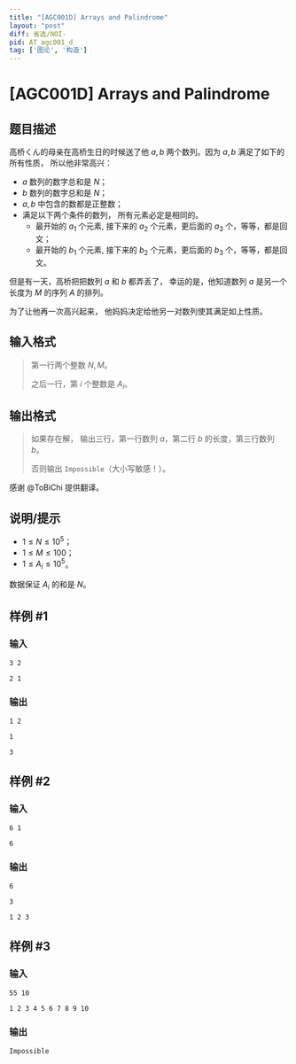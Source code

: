 ```yaml
---
title: "[AGC001D] Arrays and Palindrome"
layout: "post"
diff: 省选/NOI-
pid: AT_agc001_d
tag: ['图论', '构造']
---
```


# [AGC001D] Arrays and Palindrome

## 题目描述

高桥くん的母亲在高桥生日的时候送了他 $a, b$ 两个数列。因为 $a, b$ 满足了如下的所有性质， 所以他非常高兴：

* $a$ 数列的数字总和是 $N$；
* $b$ 数列的数字总和是 $N$；
* $a, b$ 中包含的数都是正整数； 
* 满足以下两个条件的数列， 所有元素必定是相同的。
  * 最开始的 $a_1$ 个元素, 接下来的 $a_2$ 个元素，更后面的 $a_3$ 个，等等，都是回文；
  * 最开始的 $b_1$ 个元素, 接下来的 $b_2$ 个元素，更后面的 $b_3$ 个，等等，都是回文。

但是有一天，高桥把把数列 $a$ 和 $b$ 都弄丢了， 幸运的是，他知道数列 $a$ 是另一个长度为 $M$ 的序列 $A$ 的排列。

为了让他再一次高兴起来， 他妈妈决定给他另一对数列使其满足如上性质。

## 输入格式

>
>第一行两个整数 $N, M$。
>
>之后一行，第 $i$ 个整数是 $A_i$。
>

## 输出格式

>
>如果存在解， 输出三行，第一行数列 $a$，第二行 $b$ 的长度，第三行数列 $b$。
>
>否则输出 `Impossible`（大小写敏感！）。

感谢 @ToBiChi 提供翻译。

## 说明/提示

- $1≤N≤10^5$；
- $1≤M≤100$；
- $1≤A_i≤10^5$。

数据保证 $A_i$ 的和是 $N$。

## 样例 #1

### 输入

```
3 2
2 1
```

### 输出

```
1 2
1
3
```

## 样例 #2

### 输入

```
6 1
6
```

### 输出

```
6
3
1 2 3
```

## 样例 #3

### 输入

```
55 10
1 2 3 4 5 6 7 8 9 10
```

### 输出

```
Impossible
```

